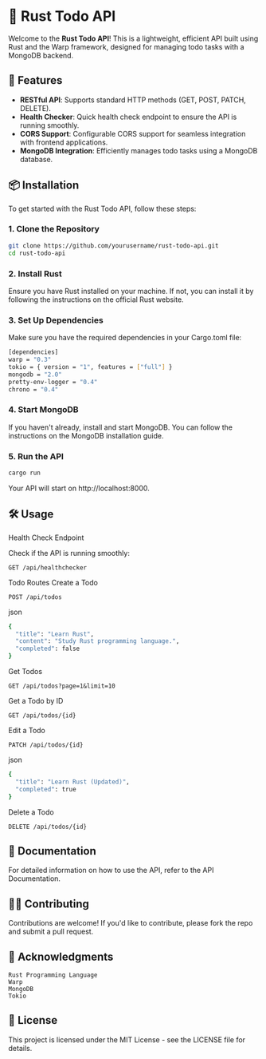 # 🚀 Rust Todo API

Welcome to the **Rust Todo API**! This is a lightweight, efficient API built using Rust and the Warp framework, designed for managing todo tasks with a MongoDB backend. 

## 🌟 Features

- **RESTful API**: Supports standard HTTP methods (GET, POST, PATCH, DELETE).
- **Health Checker**: Quick health check endpoint to ensure the API is running smoothly.
- **CORS Support**: Configurable CORS support for seamless integration with frontend applications.
- **MongoDB Integration**: Efficiently manages todo tasks using a MongoDB database.

## 📦 Installation

To get started with the Rust Todo API, follow these steps:

### 1. Clone the Repository

```bash
git clone https://github.com/yourusername/rust-todo-api.git
cd rust-todo-api
```

### 2. Install Rust

Ensure you have Rust installed on your machine. If not, you can install it by following the instructions on the official Rust website.

###  3. Set Up Dependencies

Make sure you have the required dependencies in your Cargo.toml file:

```bash
[dependencies]
warp = "0.3"
tokio = { version = "1", features = ["full"] }
mongodb = "2.0"
pretty-env-logger = "0.4"
chrono = "0.4"
```

###  4. Start MongoDB

If you haven't already, install and start MongoDB. You can follow the instructions on the MongoDB installation guide.

###  5. Run the API

```bash
cargo run
```

Your API will start on http://localhost:8000.

## 🛠️ Usage
Health Check Endpoint

Check if the API is running smoothly:

    GET /api/healthchecker

Todo Routes
Create a Todo

    POST /api/todos

json

```bash
{
  "title": "Learn Rust",
  "content": "Study Rust programming language.",
  "completed": false
}
```
Get Todos

    GET /api/todos?page=1&limit=10

Get a Todo by ID

    GET /api/todos/{id}

Edit a Todo

    PATCH /api/todos/{id}

json

```bash
{
  "title": "Learn Rust (Updated)",
  "completed": true
}
```
Delete a Todo

    DELETE /api/todos/{id}

## 📖 Documentation

For detailed information on how to use the API, refer to the API Documentation.
## 🧑‍💻 Contributing

Contributions are welcome! If you'd like to contribute, please fork the repo and submit a pull request.

## 🙏 Acknowledgments

    Rust Programming Language
    Warp
    MongoDB
    Tokio

## 📝 License

This project is licensed under the MIT License - see the LICENSE file for details.
